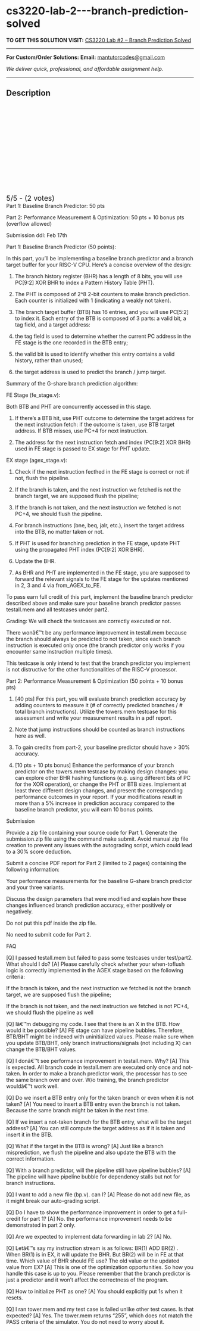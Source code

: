 # cs3220-lab-2---branch-prediction-solved
**TO GET THIS SOLUTION VISIT:** [CS3220 Lab #2 – Branch Prediction Solved](https://mantutor.com/product/cs3220-lab-2-branch-prediction-solved-2/)


---

**For Custom/Order Solutions:** **Email:** mantutorcodes@gmail.com  

*We deliver quick, professional, and affordable assignment help.*

---

<h2>Description</h2>



<div class="kk-star-ratings kksr-auto kksr-align-center kksr-valign-top" data-payload="{&quot;align&quot;:&quot;center&quot;,&quot;id&quot;:&quot;113812&quot;,&quot;slug&quot;:&quot;default&quot;,&quot;valign&quot;:&quot;top&quot;,&quot;ignore&quot;:&quot;&quot;,&quot;reference&quot;:&quot;auto&quot;,&quot;class&quot;:&quot;&quot;,&quot;count&quot;:&quot;2&quot;,&quot;legendonly&quot;:&quot;&quot;,&quot;readonly&quot;:&quot;&quot;,&quot;score&quot;:&quot;5&quot;,&quot;starsonly&quot;:&quot;&quot;,&quot;best&quot;:&quot;5&quot;,&quot;gap&quot;:&quot;4&quot;,&quot;greet&quot;:&quot;Rate this product&quot;,&quot;legend&quot;:&quot;5\/5 - (2 votes)&quot;,&quot;size&quot;:&quot;24&quot;,&quot;title&quot;:&quot;CS3220 Lab #2 - Branch Prediction Solved&quot;,&quot;width&quot;:&quot;138&quot;,&quot;_legend&quot;:&quot;{score}\/{best} - ({count} {votes})&quot;,&quot;font_factor&quot;:&quot;1.25&quot;}">

<div class="kksr-stars">

<div class="kksr-stars-inactive">
            <div class="kksr-star" data-star="1" style="padding-right: 4px">


<div class="kksr-icon" style="width: 24px; height: 24px;"></div>
        </div>
            <div class="kksr-star" data-star="2" style="padding-right: 4px">


<div class="kksr-icon" style="width: 24px; height: 24px;"></div>
        </div>
            <div class="kksr-star" data-star="3" style="padding-right: 4px">


<div class="kksr-icon" style="width: 24px; height: 24px;"></div>
        </div>
            <div class="kksr-star" data-star="4" style="padding-right: 4px">


<div class="kksr-icon" style="width: 24px; height: 24px;"></div>
        </div>
            <div class="kksr-star" data-star="5" style="padding-right: 4px">


<div class="kksr-icon" style="width: 24px; height: 24px;"></div>
        </div>
    </div>

<div class="kksr-stars-active" style="width: 138px;">
            <div class="kksr-star" style="padding-right: 4px">


<div class="kksr-icon" style="width: 24px; height: 24px;"></div>
        </div>
            <div class="kksr-star" style="padding-right: 4px">


<div class="kksr-icon" style="width: 24px; height: 24px;"></div>
        </div>
            <div class="kksr-star" style="padding-right: 4px">


<div class="kksr-icon" style="width: 24px; height: 24px;"></div>
        </div>
            <div class="kksr-star" style="padding-right: 4px">


<div class="kksr-icon" style="width: 24px; height: 24px;"></div>
        </div>
            <div class="kksr-star" style="padding-right: 4px">


<div class="kksr-icon" style="width: 24px; height: 24px;"></div>
        </div>
    </div>
</div>


<div class="kksr-legend" style="font-size: 19.2px;">
            5/5 - (2 votes)    </div>
    </div>
Part 1: Baseline Branch Predictor: 50 pts

Part 2: Performance Measurement &amp; Optimization: 50 pts + 10 bonus pts (overflow allowed)

Submission ddl: Feb 17th

Part 1: Baseline Branch Predictor (50 points):

In this part, you’ll be implementing a baseline branch predictor and a branch target buffer for your RISC-V CPU. Here’s a concise overview of the design:

1. The branch history register (BHR) has a length of 8 bits, you will use PC[9:2] XOR BHR to index a Pattern History Table (PHT).

3. The PHT is composed of 2^8 2-bit counters to make branch prediction. Each counter is initialized with 1 (indicating a weakly not taken).

4. The branch target buffer (BTB) has 16 entries, and you will use PC[5:2] to index it. Each entry of the BTB is composed of 3 parts: a valid bit, a tag field, and a target address:

5. the tag field is used to determine whether the current PC address in the FE stage is the one recorded in the BTB entry;

6. the valid bit is used to identify whether this entry contains a valid history, rather than unused;

7. the target address is used to predict the branch / jump target.

Summary of the G-share branch prediction algorithm:

FE Stage (fe_stage.v):

Both BTB and PHT are concurrently accessed in this stage.

1. If there’s a BTB hit, use PHT outcome to determine the target address for the next instruction fetch: if the outcome is taken, use BTB target address. If BTB misses, use PC+4 for next instruction.

2. The address for the next instruction fetch and index (PC[9:2] XOR BHR) used in FE stage is passed to EX stage for PHT update.

EX stage (agex_stage.v):

1. Check if the next instruction fecthed in the FE stage is correct or not: if not, flush the pipeline.

2. If the branch is taken, and the next instruction we fetched is not the branch target, we are supposed flush the pipeline;

3. If the branch is not taken, and the next instruction we fetched is not PC+4, we should flush the pipeline.

4. For branch instructions (bne, beq, jalr, etc.), insert the target address into the BTB, no matter taken or not.

5. If PHT is used for branching prediction in the FE stage, update PHT using the propagated PHT index (PC[9:2] XOR BHR).

6. Update the BHR.

7. As BHR and PHT are implemented in the FE stage, you are supposed to forward the relevant signals to the FE stage for the updates mentioned in 2, 3 and 4 via from_AGEX_to_FE.

To pass earn full credit of this part, implement the baseline branch predictor described above and make sure your baseline branch predictor passes testall.mem and all testcases under part2.

Grading: We will check the testcases are correctly executed or not.

There wonâ€™t be any performance improvement in testall.mem because the branch should always be predicted to not taken, since each branch instruction is executed only once (the branch predictor only works if you encounter same instruction multiple times).

This testcase is only intend to test that the branch predictor you implement is not distructive for the other functionalities of the RISC-V processor.

Part 2: Performance Measurement &amp; Optimization (50 points + 10 bonus pts)

1. [40 pts] For this part, you will evaluate branch prediction accuracy by adding counters to measure it (# of correctly predicted branches / # total branch instructions). Utilize the towers.mem testcase for this assessment and write your measurement results in a pdf report.

2. Note that jump instructions should be counted as branch instructions here as well.

4. To gain credits from part-2, your baseline predictor should have &gt; 30% accuracy.

5. [10 pts + 10 pts bonus] Enhance the performance of your branch predictor on the towers.mem testcase by making design changes: you can explore other BHR hashing functions (e.g. using different bits of PC for the XOR operation), or change the PHT or BTB sizes. Implement at least three different design changes, and present the corresponding performance outcomes in your report. If your modifications result in more than a 5% increase in prediction accuracy compared to the baseline branch predictor, you will earn 10 bonus points.

Submission

Provide a zip file containing your source code for Part 1. Generate the submission.zip file using the command make submit. Avoid manual zip file creation to prevent any issues with the autograding script, which could lead to a 30% score deduction.

Submit a concise PDF report for Part 2 (limited to 2 pages) containing the following information:

Your performance measurements for the baseline G-share branch predictor and your three variants.

Discuss the design parameters that were modified and explain how these changes influenced branch prediction accuracy, either positively or negatively.

Do not put this pdf inside the zip file.

No need to submit code for Part 2.

FAQ

[Q] I passed testall.mem but failed to pass some testcases under test/part2. What should I do? [A] Please carefully check whether your when-toflush logic is correctly implemented in the AGEX stage based on the following criteria:

If the branch is taken, and the next instruction we fetched is not the branch target, we are supposed flush the pipeline;

If the branch is not taken, and the next instruction we fetched is not PC+4, we should flush the pipeline as well

[Q] Iâ€™m debugging my code. I see that there is an X in the BTB. How would it be possible? [A] FE stage can have pipeline bubbles. Therefore, BTB/BHT might be indexed with uninitialized values. Please make sure when you update BTB/BHT, only branch instructions/signals (not including X) can change the BTB/BHT values.

[Q] I donâ€™t see performance improvement in testall.mem. Why? [A] This is expected. All branch code in testall.mem are executed only once and not-taken. In order to make a branch predictor work, the processor has to see the same branch over and over. W/o training, the branch predictor wouldâ€™t work well.

[Q] Do we insert a BTB entry only for the taken branch or even when it is not taken? [A] You need to insert a BTB entry even the branch is not taken. Because the same branch might be taken in the next time.

[Q] If we insert a not-taken branch for the BTB entry, what will be the target address? [A] You can still compute the target address as if it is taken and insert it in the BTB.

[Q] What if the target in the BTB is wrong? [A] Just like a branch misprediction, we flush the pipeline and also update the BTB with the correct information.

[Q] With a branch predictor, will the pipeline still have pipeline bubbles? [A] The pipeline will have pipeline bubble for dependency stalls but not for branch instructions.

[Q] I want to add a new file (bp.v). can I? [A] Please do not add new file, as it might break our auto-grading script.

[Q] Do I have to show the performance improvement in order to get a full-credit for part 1? [A] No. the performance improvement needs to be demonstrated in part 2 only.

[Q] Are we expected to implement data forwarding in lab 2? [A] No.

[Q] Letâ€™s say my instruction stream is as follows: BR(1) ADD BR(2) . When BR(1) is in EX, it will update the BHR. But BR(2) will be in FE at that time. Which value of BHR should FE use? The old value or the updated value from EX? [A] This is one of the optimization opportunities. So how you handle this case is up to you. Please remember that the branch predictor is just a predictor and it won’t affect the correctness of the program.

[Q] How to initialize PHT as one? [A] You should explicitly put 1s when it resets.

[Q] I ran tower.mem and my test case is failed unlike other test cases. Is that expected? [A] Yes. The tower.mem returns “255”, which does not match the PASS criteria of the simulator. You do not need to worry about it.

